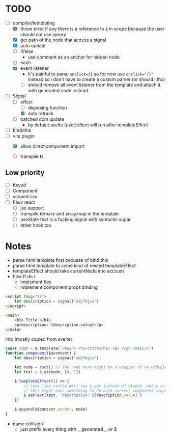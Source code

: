 # TODO
- [ ] compiler/templating
    - [x] throw error if any there is a reference to `$` in scope because the user should not use jqeury
    - [x] get path of the node that access a signal 
    - [x] auto update
    - [ ] if/else
        - use comment as an anchor for hidden node
    - [ ] each
    - [x] event listener
        - It's painful to parse `onclick={}` so for now use `onclick="{}"` instead
          so i don't have to create a custom parser (or should i tho)
        - [ ] should remove all event listener from the template and attach it with generated code instead
- [ ] Signal
    - [ ] effect
        - [ ] disposing function 
        - [x] auto retrack 
    - [ ] batched dom update
        - by defualt svelte (user)effect will run after templateEffect
- [ ] bind:this
- [ ] vite plugin 
    - [x] allow direct component import
    - [ ] transpile ts


## Low priority
- [ ] Keyed
- [ ] Component
- [ ] scoped css
- [ ] Faux react
    - [ ] jsx support
    - [ ] transpile ternary and array.map in the template
    - [ ] useState that is a fucking signal with syntactic sugar
    - [ ] other hook too

# Notes
- parse html template first becuase of bind:this
- parse html template to some kind of nested templateEffect
- templateEffect should take currentNode into account
- how tf do i 
    - implement Key
    - implement component props binding 
```html
<script lang="ts">
    let desciription = signal("sdjfhgiu")
</script>

<main>
    <h1> Title </h1>
    <p>description: {description.value}</p>
</main>
```
into (mostly copied from svelte)
```ts
const root = $.template(`<main> <h1>Title</h1> <p> </p> <main/>`)
function component($$context) {
    let desciription = signal("sdjfhgiu")

    let node = root() // The node here might be a wrapper of an HTMLElement 
    let text = $.at(node, [0, 1])

    $.templateEffect(() => {
        // Look like svelte will use $.get instead of direct .value access
        // this might have something to do with current component scope or something 
        $.setText(text, `description: ${description.value}`)
    })

    $.append($$context.anchor, node)
}
```

- name collision
    - just prefix every thing with __generated\_\_ or $